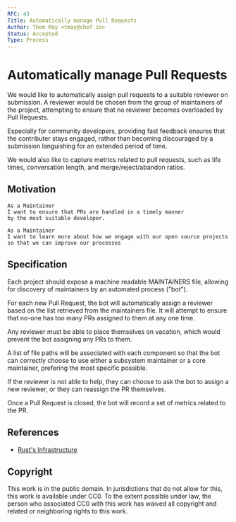 ```yaml
---
RFC: 43
Title: Automatically manage Pull Requests
Author: Thom May <tmay@chef.io>
Status: Accepted
Type: Process
---
```


# Automatically manage Pull Requests

We would like to automatically assign pull requests to
a suitable reviewer on submission. A reviewer would be chosen from the
group of maintainers of the project, attempting to ensure that no
reviewer becomes overloaded by Pull Requests.

Especially for community developers, providing fast feedback ensures
that the contributer stays engaged, rather than becoming discouraged by
a submission languishing for an extended period of time.

We would also like to capture metrics related to pull requests, such as
life times, conversation length, and merge/reject/abandon ratios.

## Motivation

    As a Maintainer
    I want to ensure that PRs are handled in a timely manner
    by the most suitable developer.

    As a Maintainer
    I want to learn more about how we engage with our open source projects
    so that we can improve our processes

## Specification

Each project should expose a machine readable MAINTAINERS file, allowing
for discovery of maintainers by an automated process ("bot").

For each new Pull Request, the bot will automatically assign a reviewer
based on the list retrieved from the maintainers file. It will attempt
to ensure that no-one has too many PRs assigned to them at any one time.

Any reviewer must be able to place themselves on vacation, which
would prevent the bot assigning any PRs to them.

A list of file paths will be associated with each component so that the
bot can correctly choose to use either a subsystem maintainer or a core
maintainer, prefering the most specific possible.

If the reviewer is not able to help, they can choose to ask the bot to
assign a new reviewer, or they can reassign the PR themselves.

Once a Pull Request is closed, the bot will record a set of metrics
related to the PR.

## References

* [Rust's Infrastructure](http://huonw.github.io/blog/2015/03/rust-infrastructure-can-be-your-infrastructure/)

## Copyright

This work is in the public domain. In jurisdictions that do not allow for this,
this work is available under CC0. To the extent possible under law, the person
who associated CC0 with this work has waived all copyright and related or
neighboring rights to this work.
